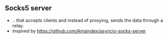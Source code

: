 

## Socks5 server

- .. that accepts clients and instead of proxying, sends the data  through a relay.
- Inspired by https://github.com/Amaindex/asyncio-socks-server 
